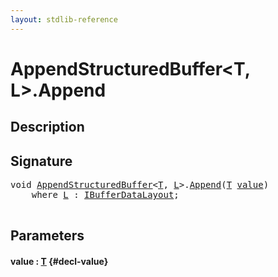 ```yaml
---
layout: stdlib-reference
---
```


# AppendStructuredBuffer\<T, L\>\.Append

## Description





## Signature 

<pre>
<span class="code_keyword">void</span> <a href="/stdlib-reference/types/AppendStructuredBuffer/index" class="code_type">AppendStructuredBuffer</a>&lt;<a href="/stdlib-reference/types/AppendStructuredBuffer/index#typeparam-T" class="code_type">T</a>, <a href="/stdlib-reference/types/AppendStructuredBuffer/index#typeparam-L" class="code_type">L</a>&gt;.<a href="/stdlib-reference/types/AppendStructuredBuffer/Append">Append</a>(<a href="/stdlib-reference/types/AppendStructuredBuffer/index#typeparam-T" class="code_type">T</a> <a href="/stdlib-reference/types/AppendStructuredBuffer/Append#decl-value" class="code_param">value</a>)
    <span class='code_keyword'>where</span> <a href="/stdlib-reference/types/AppendStructuredBuffer/index#typeparam-L" class="code_type">L</a> : <a href="/stdlib-reference/interfaces/IBufferDataLayout/index">IBufferDataLayout</a>;

</pre>

## Parameters

#### value  : [T](/stdlib-reference/types/AppendStructuredBuffer/index#typeparam-T) {#decl-value}

